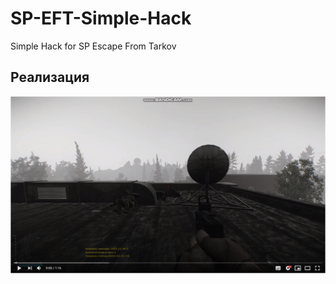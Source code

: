 # SP-EFT-Simple-Hack

Simple Hack for SP Escape From Tarkov

## Реализация

[<img align="centre" width="700x" src="https://github.com/gwiden/gwiden/blob/main/assets/EFT%20Simple%20Hack/EFT.png" />][youtube]

[youtube]: https://www.youtube.com/watch?v=aUeL0IydmMY